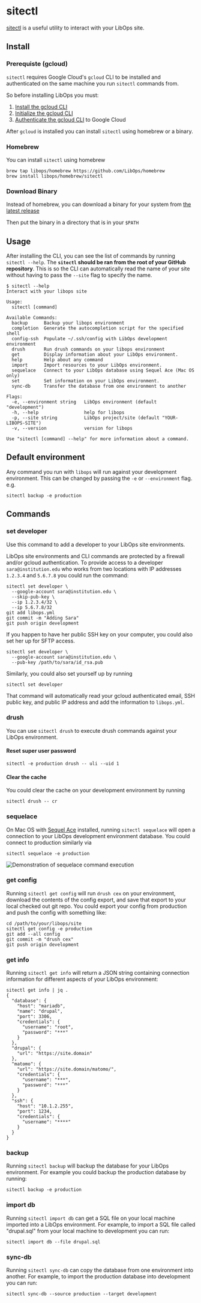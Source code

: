 # sitectl

[sitectl](https://github.com/LibOps/sitectl) is a useful utility to interact with your LibOps site.

## Install

### Prerequiste (gcloud)

`sitectl` requires Google Cloud's `gcloud` CLI to be installed and authenticated on the same machine you run `sitectl` commands from.

So before installing LibOps you must:

1. [Install the gcloud CLI](https://cloud.google.com/sdk/docs/install)
2. [Initialize the gcloud CLI](https://cloud.google.com/sdk/docs/initializing)
3. [Authenticate the gcloud CLI](https://cloud.google.com/sdk/docs/authorizing#auth-login) to Google Cloud

After `gcloud` is installed you can install `sitectl` using homebrew or a binary.

### Homebrew

You can install `sitectl` using homebrew

```
brew tap libops/homebrew https://github.com/LibOps/homebrew
brew install libops/homebrew/sitectl
```

### Download Binary

Instead of homebrew, you can download a binary for your system from [the latest release](https://github.com/LibOps/sitectl/releases/latest)

Then put the binary in a directory that is in your `$PATH`

## Usage

After installing the CLI, you can see the list of commands by running `sitectl --help`. The **`sitectl` should be ran from the root of your GitHub repository**. This is so the CLI can automatically read the name of your site without having to pass the `--site` flag to specify the name.

```
$ sitectl --help
Interact with your libops site

Usage:
  sitectl [command]

Available Commands:
  backup      Backup your libops environment
  completion  Generate the autocompletion script for the specified shell
  config-ssh  Populate ~/.ssh/config with LibOps development environment
  drush       Run drush commands on your libops environment
  get         Display information about your LibOps environment.
  help        Help about any command
  import      Import resources to your LibOps environment.
  sequelace   Connect to your LibOps database using Sequel Ace (Mac OS only)
  set         Set information on your LibOps environment.
  sync-db     Transfer the database from one environment to another

Flags:
  -e, --environment string   LibOps environment (default "development")
  -h, --help                 help for libops
  -p, --site string          LibOps project/site (default "YOUR-LIBOPS-SITE")
  -v, --version              version for libops

Use "sitectl [command] --help" for more information about a command.
```

## Default environment

Any command you run with `libops` will run against your development environment. This can be changed by passing the `-e` or `--environment` flag. e.g.

```
sitectl backup -e production
```

## Commands

### set developer

Use this command to add a developer to your LibOps site environments.

LibOps site environments and CLI commands are protected by a firewall and/or gcloud authentication. To provide access to a developer `sara@institution.edu` who works from two locations with IP addresses `1.2.3.4` and `5.6.7.8` you could run the command:

```
sitectl set developer \
  --google-account sara@institution.edu \
  --skip-pub-key \
  --ip 1.2.3.4/32 \
  --ip 5.6.7.8/32
git add libops.yml
git commit -m "Adding Sara"
git push origin development
```

If you happen to have her public SSH key on your computer, you could also set her up for SFTP access.

```
sitectl set developer \
  --google-account sara@institution.edu \
  --pub-key /path/to/sara/id_rsa.pub
```

Similarly, you could also set yourself up by running

```
sitectl set developer
```

That command will automatically read your gcloud authenticated email, SSH public key, and public IP address and add the information to `libops.yml`.

### drush

You can use `sitectl drush` to execute drush commands against your LibOps environment.

#### Reset super user password

```
sitectl -e production drush -- uli --uid 1
```

#### Clear the cache

You could clear the cache on your development environment by running

```
sitectl drush -- cr
```

### sequelace

On Mac OS with [Sequel Ace](https://sequel-ace.com/) installed, running `sitectl sequelace` will open a connection to your LibOps development environment database. You could connect to production similarly via

```
sitectl sequelace -e production
```

![Demonstration of sequelace command execution](../assets/img/sequelace.gif)

### get config

Running `sitectl get config` will run `drush cex` on your environment, download the contents of the config export, and save that export to your local checked out git repo. You could export your config from production and push the config with something like:

```
cd /path/to/your/libops/site
sitectl get config -e production
git add --all config
git commit -m "drush cex"
git push origin development
```

### get info

Running `sitectl get info` will return a JSON string containing connection information for different aspects of your LibOps environment:

```
sitectl get info | jq .
{
  "database": {
    "host": "mariadb",
    "name": "drupal",
    "port": 3306,
    "credentials": {
      "username": "root",
      "password": "***"
    }
  },
  "drupal": {
    "url": "https://site.domain"
  },
  "matomo": {
    "url": "https://site.domain/matomo/",
    "credentials": {
      "username": "***",
      "password": "***"
    }
  },
  "ssh": {
    "host": "10.1.2.255",
    "port": 1234,
    "credentials": {
      "username": "****"
    }
  }
}
```

### backup

Running `sitectl backup` will backup the database for your LibOps environment. For example you could backup the production database by running:

```
sitectl backup -e production
```

### import db

Running `sitectl import db` can get a SQL file on your local machine imported into a LibOps environment. For example, to import a SQL file called "drupal.sql" from your local machine to development you can run:

```
sitectl import db --file drupal.sql
```

### sync-db

Running `sitectl sync-db` can copy the database from one environment into another. For example, to import the production database into development you can run:

```
sitectl sync-db --source production --target development
```
